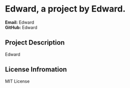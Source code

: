 
  # Edward, a project by Edward.

  **Email:** Edward  
  **GitHub:** Edward

  ## Project Description
  Edward  

    

    

    

  
  ## License Infromation  
  MIT License
      

    
  
